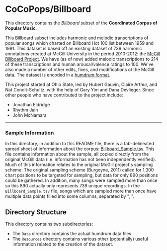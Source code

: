 # CoCoPops/Billboard


This directory contains the *Billboard* subset of the **Coordinated Corpus of Popular Music**.

This Billboard subset includes harmonic and melodic transcriptions of popular songs which charted on Billboard Hot 100 list between 1959 and 1991.
This dataset is based off an existing dataset of 739 harmonic annotations created at McGill University in the period 2010-2012: the [McGill Billboard Project]("https://ddmal.music.mcgill.ca/research/The_McGill_Billboard_Project_(Chord_Analysis_Dataset)/").
We have (as of now) added melodic transcriptions to 214 of these transcriptions and human arousal/valence ratings to 100.
We've also made a number of other edits, fixes, and modifications ot the McGill data.
The dataset is encoded in a [humdrum format](humdrum.org).

This project started at Ohio State, led by Hubert Gauvin, Claire Arthur, and Nat Condit-Schultz, with the help of Gary Yim and Dana Devlieger.
Since other people who have contributed to the project include:

+ Jonathan Eldridge
+ Rhythm Jain
+ John McNamara

---

### Sample Information

In this directory, in addition to this README file, there is a tab-delineated spread sheet of information about the corpus: [Billboard_Sample.tsv](Billboard_Sample.tsv).
This file contains information about the sample, all copied directly from the original McGill data (i.e. information has not been independently verified).
Much of this information relates to the original McGill project's sampling scheme:
The original sampling scheme (Burgoyne, 2011) called for 1,300 chart positions to be targeted for sampling, but data for only 890 positions could be gathered. 
In addition, many songs were sampled more than once so this 890 actually only represents 739 unique recordings.
In the `Billboard_Sample.tsv` file, songs which are sampled more than once have multiple data points filled into some columns, separated by ", ".


## Directory Structure

This directory contains two subdirectories:

+ The `Data` directory contains the actual humdrum data files.
+ The `Resources` directory contains various other (potentially) useful information related to the creation of the dataset.



